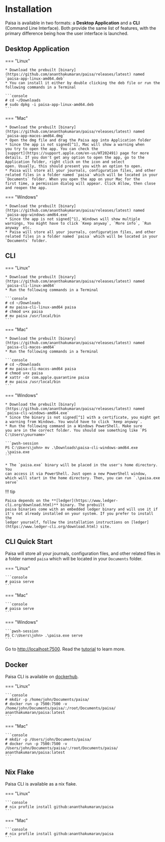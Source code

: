 # Installation

Paisa is available in two formats: a **Desktop Application** and a **CLI**
(Command Line Interface). Both provide the same list of features, with
the primary difference being how the user interface is launched.

## Desktop Application

=== "Linux"

    * Download the prebuilt [binary](https://github.com/ananthakumaran/paisa/releases/latest) named `paisa-app-linux-amd64.deb`
    * You can install it either by double clicking the deb file or run the following commands in a Terminal

    ```console
    # cd ~/Downloads
    # sudo dpkg -i paisa-app-linux-amd64.deb
    ```

=== "Mac"

    * Download the prebuilt [binary](https://github.com/ananthakumaran/paisa/releases/latest) named `paisa-app-macos-amd64.dmg`
    * Open the dmg file and drag the Paisa app into Application folder
    * Since the app is not signed[^1], Mac will show a warning when
    you try to open the app. You can check the
    [support](https://support.apple.com/en-us/HT202491) page for more
    details. If you don't get any option to open the app, go to the
    Application folder, right click on the icon and select
    open. Usually, this should present you with an option to open.
    * Paisa will store all your journals, configuration files, and other
    related files in a folder named `paisa` which will be located in your
    `Documents` folder. When you open the app on your Mac for the
    first time, a permission dialog will appear. Click Allow, then close and reopen the app.

=== "Windows"

    * Download the prebuilt [binary](https://github.com/ananthakumaran/paisa/releases/latest) named `paisa-app-windows-amd64.exe`
    * Since the app is not signed[^1], Windows will show multiple
    warnings, You might have to click `Keep anyway`, `More info`, `Run
    anyway` etc.
    * Paisa will store all your journals, configuration files, and other
    related files in a folder named `paisa` which will be located in your
    `Documents` folder.

## CLI

=== "Linux"

    * Download the prebuilt [binary](https://github.com/ananthakumaran/paisa/releases/latest) named `paisa-cli-linux-amd64`
    * Run the following commands in a Terminal

    ```console
    # cd ~/Downloads
    # mv paisa-cli-linux-amd64 paisa
    # chmod u+x paisa
    # mv paisa /usr/local/bin
    ```

=== "Mac"

    * Download the prebuilt [binary](https://github.com/ananthakumaran/paisa/releases/latest) named `paisa-cli-macos-amd64`
    * Run the following commands in a Terminal

    ```console
    # cd ~/Downloads
    # mv paisa-cli-macos-amd64 paisa
    # chmod u+x paisa
    # xattr -dr com.apple.quarantine paisa
    # mv paisa /usr/local/bin
    ```

=== "Windows"

    * Download the prebuilt [binary](https://github.com/ananthakumaran/paisa/releases/latest) named `paisa-cli-windows-amd64.exe`
    * Since the binary is not signed[^1] with a certificate, you might get
    a warning from Windows. You would have to click `keep anyway`.
    * Run the following command in a Windows PowerShell. Make sure
    you are in the correct folder. You should see something like `PS C:\Users\yourname>`

    ```pwsh-session
    PS C:\Users\john> mv .\Downloads\paisa-cli-windows-amd64.exe .\paisa.exe
    ```

    * The `paisa.exe` binary will be placed in the user's home directory. You
    can access it via PowerShell. Just open a new PowerShell window,
    which will start in the home directory. Then, you can run `.\paisa.exe serve`

!!! tip

    Paisa depends on the **[ledger](https://www.ledger-cli.org/download.html)** binary. The prebuilt
    paisa binaries come with an embedded ledger binary and will use it if
    it's not already installed on your system. If you prefer to install the
    ledger yourself, follow the installation instructions on [ledger](https://www.ledger-cli.org/download.html) site.

## CLI Quick Start

Paisa will store all your journals, configuration files, and other
related files in a folder named `paisa` which will be located in your
`Documents` folder.

=== "Linux"

    ```console
    # paisa serve
    ```

=== "Mac"

    ```console
    # paisa serve
    ```

=== "Windows"

    ```pwsh-session
    PS C:\Users\john> .\paisa.exe serve
    ```

Go to [http://localhost:7500](http://localhost:7500). Read the [tutorial](./tutorial.md) to learn
more.

## Docker

Paisa CLI is available on [dockerhub](https://hub.docker.com/r/ananthakumaran/paisa).

=== "Linux"

    ```console
    # mkdir -p /home/john/Documents/paisa/
    # docker run -p 7500:7500 -v /home/john/Documents/paisa/:/root/Documents/paisa/ ananthakumaran/paisa:latest
    ```

=== "Mac"

    ```console
    # mkdir -p /Users/john/Documents/paisa/
    # docker run -p 7500:7500 -v /Users/john/Documents/paisa/:/root/Documents/paisa/ ananthakumaran/paisa:latest
    ```

## Nix Flake

Paisa CLI is available as a nix flake.

=== "Linux"

    ```console
    # nix profile install github:ananthakumaran/paisa
    ```

=== "Mac"

    ```console
    # nix profile install github:ananthakumaran/paisa
    ```

[^1]: I offer Paisa as a free app, and I don't generate any revenue
      from it. Code signing would require me to pay $99 for Mac and
      approximately $300 for Windows each and every year to get the
      necessary certificates. I can't justify spending that much for
      an app that doesn't generate any income. Unfortunately, as a
      result, you would have to jump through hoops to get it working.
